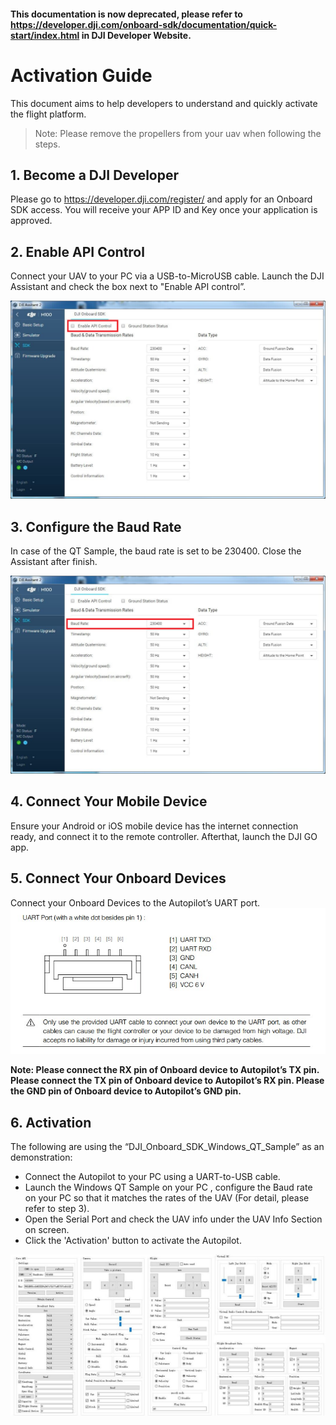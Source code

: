 #### This documentation is now deprecated, please refer to <https://developer.dji.com/onboard-sdk/documentation/quick-start/index.html> in DJI Developer Website.

# Activation Guide
This document aims to help developers to understand and quickly activate the flight platform.

>Note: Please remove the propellers from your uav when following the steps.

## 1.	Become a DJI Developer
Please go to https://developer.dji.com/register/ and apply for an Onboard SDK access. You will receive your APP ID and Key once your application is approved.

## 2.	Enable API Control
Connect your UAV to your PC via a USB-to-MicroUSB cable. Launch the DJI Assistant and check the box next to "Enable API control”.

![Enable API Control](Images/N1UI.png)

## 3.	Configure the Baud Rate
In case of the QT Sample, the baud rate is set to be 230400. Close the Assistant after finish.

![Configure the Baud](Images/baudrate.png)

## 4.	Connect Your Mobile Device
Ensure your Android or iOS mobile device has the internet connection ready, and connect it to the remote controller. Afterthat, launch the DJI GO app.

## 5.	Connect Your Onboard Devices
Connect your Onboard Devices to the Autopilot’s UART port.
![Connecter](Images/Connecter.jpg)

**Note: Please connect the RX pin of Onboard device to Autopilot’s TX pin. Please connect the TX pin of Onboard device to Autopilot’s RX pin. Please the GND pin of Onboard device to Autopilot’s GND pin.**

## 6.	Activation
The following are using the “DJI_Onboard_SDK_Windows_QT_Sample” as an demonstration:
* Connect the Autopilot to your PC using a UART-to-USB cable.
* Launch the Windows QT Sample on your PC , configure the Baud rate on your PC so that it matches the rates of the UAV (For detail, please refer to step 3).
* Open the Serial Port and check the UAV info under the UAV Info Section on screen.
* Click the 'Activation' button to activate the Autopilot.

![QT](Images/QtExample.png)
